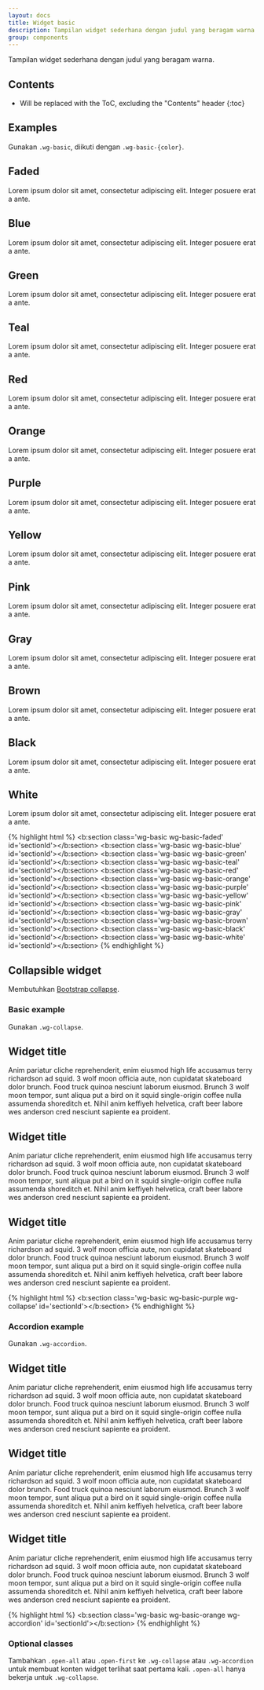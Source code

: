 ```yaml
---
layout: docs
title: Widget basic
description: Tampilan widget sederhana dengan judul yang beragam warna.
group: components
---
```


Tampilan widget sederhana dengan judul yang beragam warna.

## Contents

* Will be replaced with the ToC, excluding the "Contents" header
{:toc}

## Examples

Gunakan `.wg-basic`, diikuti dengan `.wg-basic-{color}`.

<div class="bd-example">
  <div class="wg-basic wg-basic-faded">
    <div class="widget">
      <h2>Faded</h2>
      <div class="widget-content">
        <p>Lorem ipsum dolor sit amet, consectetur adipiscing elit. Integer posuere erat a ante.</p>
      </div>
    </div><!-- /.widget -->
  </div>
  <div class="wg-basic wg-basic-blue">
    <div class="widget">
      <h2>Blue</h2>
      <div class="widget-content">
        <p>Lorem ipsum dolor sit amet, consectetur adipiscing elit. Integer posuere erat a ante.</p>
      </div>
    </div><!-- /.widget -->
  </div>
  <div class="wg-basic wg-basic-green">
    <div class="widget">
      <h2>Green</h2>
      <div class="widget-content">
        <p>Lorem ipsum dolor sit amet, consectetur adipiscing elit. Integer posuere erat a ante.</p>
      </div>
    </div><!-- /.widget -->
  </div>
  <div class="wg-basic wg-basic-teal">
    <div class="widget">
      <h2>Teal</h2>
      <div class="widget-content">
        <p>Lorem ipsum dolor sit amet, consectetur adipiscing elit. Integer posuere erat a ante.</p>
      </div>
    </div><!-- /.widget -->
  </div>
  <div class="wg-basic wg-basic-red">
    <div class="widget">
      <h2>Red</h2>
      <div class="widget-content">
        <p>Lorem ipsum dolor sit amet, consectetur adipiscing elit. Integer posuere erat a ante.</p>
      </div>
    </div><!-- /.widget -->
  </div>
  <div class="wg-basic wg-basic-orange">
    <div class="widget">
      <h2>Orange</h2>
      <div class="widget-content">
        <p>Lorem ipsum dolor sit amet, consectetur adipiscing elit. Integer posuere erat a ante.</p>
      </div>
    </div><!-- /.widget -->
  </div>
  <div class="wg-basic wg-basic-purple">
    <div class="widget">
      <h2>Purple</h2>
      <div class="widget-content">
        <p>Lorem ipsum dolor sit amet, consectetur adipiscing elit. Integer posuere erat a ante.</p>
      </div>
    </div><!-- /.widget -->
  </div>
  <div class="wg-basic wg-basic-yellow">
    <div class="widget">
      <h2>Yellow</h2>
      <div class="widget-content">
        <p>Lorem ipsum dolor sit amet, consectetur adipiscing elit. Integer posuere erat a ante.</p>
      </div>
    </div><!-- /.widget -->
  </div>
  <div class="wg-basic wg-basic-pink">
    <div class="widget">
      <h2>Pink</h2>
      <div class="widget-content">
        <p>Lorem ipsum dolor sit amet, consectetur adipiscing elit. Integer posuere erat a ante.</p>
      </div>
    </div><!-- /.widget -->
  </div>
  <div class="wg-basic wg-basic-gray">
    <div class="widget">
      <h2>Gray</h2>
      <div class="widget-content">
        <p>Lorem ipsum dolor sit amet, consectetur adipiscing elit. Integer posuere erat a ante.</p>
      </div>
    </div><!-- /.widget -->
  </div>
  <div class="wg-basic wg-basic-brown">
    <div class="widget">
      <h2>Brown</h2>
      <div class="widget-content">
        <p>Lorem ipsum dolor sit amet, consectetur adipiscing elit. Integer posuere erat a ante.</p>
      </div>
    </div><!-- /.widget -->
  </div>
  <div class="wg-basic wg-basic-black">
    <div class="widget">
      <h2>Black</h2>
      <div class="widget-content">
        <p>Lorem ipsum dolor sit amet, consectetur adipiscing elit. Integer posuere erat a ante.</p>
      </div>
    </div><!-- /.widget -->
  </div>
  <div class="wg-basic wg-basic-white">
    <div class="widget">
      <h2>White</h2>
      <div class="widget-content">
        <p>Lorem ipsum dolor sit amet, consectetur adipiscing elit. Integer posuere erat a ante.</p>
      </div>
    </div><!-- /.widget -->
  </div>
</div><!-- /.bd-example -->

{% highlight html %}
<b:section class='wg-basic wg-basic-faded' id='sectionId'></b:section>
<b:section class='wg-basic wg-basic-blue' id='sectionId'></b:section>
<b:section class='wg-basic wg-basic-green' id='sectionId'></b:section>
<b:section class='wg-basic wg-basic-teal' id='sectionId'></b:section>
<b:section class='wg-basic wg-basic-red' id='sectionId'></b:section>
<b:section class='wg-basic wg-basic-orange' id='sectionId'></b:section>
<b:section class='wg-basic wg-basic-purple' id='sectionId'></b:section>
<b:section class='wg-basic wg-basic-yellow' id='sectionId'></b:section>
<b:section class='wg-basic wg-basic-pink' id='sectionId'></b:section>
<b:section class='wg-basic wg-basic-gray' id='sectionId'></b:section>
<b:section class='wg-basic wg-basic-brown' id='sectionId'></b:section>
<b:section class='wg-basic wg-basic-black' id='sectionId'></b:section>
<b:section class='wg-basic wg-basic-white' id='sectionId'></b:section>
{% endhighlight %}

## Collapsible widget

Membutuhkan [Bootstrap collapse](https://v4-alpha.getbootstrap.com/components/collapse/).

### Basic example

Gunakan `.wg-collapse`.

<div class="bd-example">
  <div class="wg-basic wg-basic-purple wg-collapse">
    <div class="widget" id="wg-basic-1">
      <h2>Widget title</h2>
      <div class="widget-content">
        <p>Anim pariatur cliche reprehenderit, enim eiusmod high life accusamus terry richardson ad squid. 3 wolf moon officia aute, non cupidatat skateboard dolor brunch. Food truck quinoa nesciunt laborum eiusmod. Brunch 3 wolf moon tempor, sunt aliqua put a bird on it squid single-origin coffee nulla assumenda shoreditch et. Nihil anim keffiyeh helvetica, craft beer labore wes anderson cred nesciunt sapiente ea proident.</p>
      </div>
    </div><!-- /.widget -->
    <div class="widget" id="wg-basic-2">
      <h2>Widget title</h2>
      <div class="widget-content">
        <p>Anim pariatur cliche reprehenderit, enim eiusmod high life accusamus terry richardson ad squid. 3 wolf moon officia aute, non cupidatat skateboard dolor brunch. Food truck quinoa nesciunt laborum eiusmod. Brunch 3 wolf moon tempor, sunt aliqua put a bird on it squid single-origin coffee nulla assumenda shoreditch et. Nihil anim keffiyeh helvetica, craft beer labore wes anderson cred nesciunt sapiente ea proident.</p>
      </div>
    </div><!-- /.widget -->
    <div class="widget" id="wg-basic-3">
      <h2>Widget title</h2>
      <div class="widget-content">
        <p>Anim pariatur cliche reprehenderit, enim eiusmod high life accusamus terry richardson ad squid. 3 wolf moon officia aute, non cupidatat skateboard dolor brunch. Food truck quinoa nesciunt laborum eiusmod. Brunch 3 wolf moon tempor, sunt aliqua put a bird on it squid single-origin coffee nulla assumenda shoreditch et. Nihil anim keffiyeh helvetica, craft beer labore wes anderson cred nesciunt sapiente ea proident.</p>
      </div>
    </div><!-- /.widget -->
  </div>
</div><!-- /.bd-example -->

{% highlight html %}
<b:section class='wg-basic wg-basic-purple wg-collapse' id='sectionId'></b:section>
{% endhighlight %}

### Accordion example

Gunakan `.wg-accordion`.

<div class="bd-example">
  <div class="wg-basic wg-basic-orange wg-accordion" id="wg-basic-accordion-1">
    <div class="widget" id="wg-basic-4">
      <h2>Widget title</h2>
      <div class="widget-content">
        <p>Anim pariatur cliche reprehenderit, enim eiusmod high life accusamus terry richardson ad squid. 3 wolf moon officia aute, non cupidatat skateboard dolor brunch. Food truck quinoa nesciunt laborum eiusmod. Brunch 3 wolf moon tempor, sunt aliqua put a bird on it squid single-origin coffee nulla assumenda shoreditch et. Nihil anim keffiyeh helvetica, craft beer labore wes anderson cred nesciunt sapiente ea proident.</p>
      </div>
    </div><!-- /.widget -->
    <div class="widget" id="wg-basic-5">
      <h2>Widget title</h2>
      <div class="widget-content">
        <p>Anim pariatur cliche reprehenderit, enim eiusmod high life accusamus terry richardson ad squid. 3 wolf moon officia aute, non cupidatat skateboard dolor brunch. Food truck quinoa nesciunt laborum eiusmod. Brunch 3 wolf moon tempor, sunt aliqua put a bird on it squid single-origin coffee nulla assumenda shoreditch et. Nihil anim keffiyeh helvetica, craft beer labore wes anderson cred nesciunt sapiente ea proident.</p>
      </div>
    </div><!-- /.widget -->
    <div class="widget" id="wg-basic-6">
      <h2>Widget title</h2>
      <div class="widget-content">
        <p>Anim pariatur cliche reprehenderit, enim eiusmod high life accusamus terry richardson ad squid. 3 wolf moon officia aute, non cupidatat skateboard dolor brunch. Food truck quinoa nesciunt laborum eiusmod. Brunch 3 wolf moon tempor, sunt aliqua put a bird on it squid single-origin coffee nulla assumenda shoreditch et. Nihil anim keffiyeh helvetica, craft beer labore wes anderson cred nesciunt sapiente ea proident.</p>
      </div>
    </div><!-- /.widget -->
  </div>
</div><!-- /.bd-example -->

{% highlight html %}
<b:section class='wg-basic wg-basic-orange wg-accordion' id='sectionId'></b:section>
{% endhighlight %}

### Optional classes

Tambahkan `.open-all` atau `.open-first` ke `.wg-collapse` atau `.wg-accordion` untuk membuat konten widget terlihat saat pertama kali. `.open-all` hanya bekerja untuk `.wg-collapse`.
